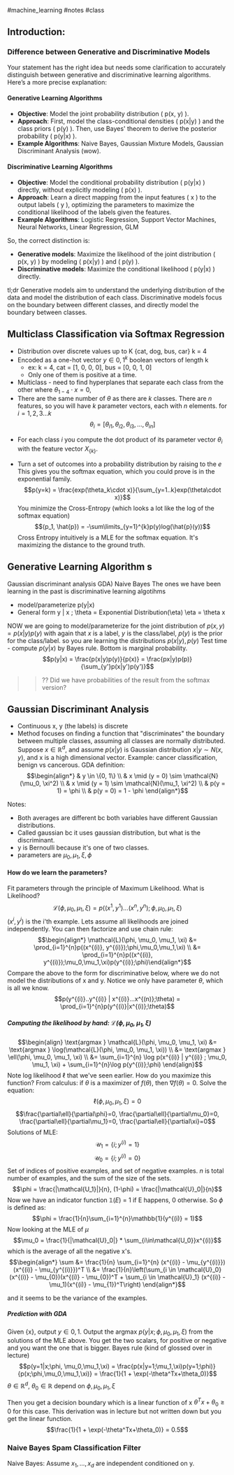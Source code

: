#machine_learning #notes #class
## Introduction: 
### Difference between Generative and Discriminative Models
Your statement has the right idea but needs some clarification to accurately distinguish between generative and discriminative learning algorithms. Here’s a more precise explanation:

#### Generative Learning Algorithms
- **Objective**: Model the joint probability distribution \( p(x, y) \).
- **Approach**: First, model the class-conditional densities \( p(x|y) \) and the class priors \( p(y) \). Then, use Bayes' theorem to derive the posterior probability \( p(y|x) \).
- **Example Algorithms**: Naive Bayes, Gaussian Mixture Models, Gaussian Discriminant Analysis (wow).

#### Discriminative Learning Algorithms
- **Objective**: Model the conditional probability distribution \( p(y|x) \) directly, without explicitly modeling \( p(x) \).
- **Approach**: Learn a direct mapping from the input features \( x \) to the output labels \( y \), optimizing the parameters to maximize the conditional likelihood of the labels given the features.
- **Example Algorithms**: Logistic Regression, Support Vector Machines, Neural Networks, Linear Regression, GLM

So, the correct distinction is:

- **Generative models**: Maximize the likelihood of the joint distribution \( p(x, y) \) by modeling \( p(x|y) \) and \( p(y) \).
- **Discriminative models**: Maximize the conditional likelihood \( p(y|x) \) directly.

tl;dr Generative models aim to understand the underlying distribution of the data and model the distribution of each class. Discriminative models focus on the boundary between different classes, and directly model the boundary between classes.

## Multiclass Classification via Softmax Regression
- Distribution over discrete values up to K {cat, dog, bus, car} k = 4
- Encoded as a one-hot vector $y\in{0,1}^k$ boolean vectors of length k
	- ex: k = 4, cat = \[1, 0, 0, 0\], bus = \[0, 0, 1, 0\]
	- Only one of them is positive at a time.
- Multiclass - need to find hyperplanes that separate each class from the other where $\theta_{1-4}\cdot x = 0$, 
- There are the same number of $\theta$ as there are $k$ classes. There are $n$ features, so you will have $k$ parameter vectors, each with $n$ elements.  for $i = 1, 2, 3...k$
$$θ_i​=[θ_{i1}​,θ_{i2​},θ_{i3}​,…,θ_{in}​]$$
* For each class $i$ you compute the dot product of its parameter vector $\theta_i$ with the feature vector $X_{\{k\}}$. 


- Turn a set of outcomes into a probability distribution by raising to the $e$
This gives you the softmax equation, which you could prove is in the exponential family.
$$p(y=k) = \frac{exp(\theta_k\cdot x)}{\sum_{y=1..k}exp(\theta\cdot x)}$$
You minimize the Cross-Entropy (which looks a lot like the log of the softmax equation)
$$(p_1, \hat{p}) = -\sum\limits_{y=1}^{k}p(y)log(\hat{p}(y))$$
Cross Entropy intuitively is a MLE for the softmax equation. It's maximizing the distance to the ground truth. 

## Generative Learning Algorithm s
Gaussian discriminant analysis GDA)
Naive Bayes
The ones we have been learning in the past is discriminative learning algotihms
- model/parameterize p(y|x)
- General form y | x ; \theta = Exponential Distribution(\eta) \eta = \theta x

NOW we are going to model/parameterize for the joint distribution of $p(x,y) = p(x|y)p(y)$
with again that $x$ is a label, $y$ is the class/label, $p(y)$ is the prior for the class/label.
so you are learning the distributions $p(x|y), p(y)$
Test time - compute $p(y | x)$ by Bayes rule. Bottom is marginal probability.
$$p(y|x) = \frac{p(x|y)p(y)}{p(x)} = \frac{px|y)p(p)}{\sum_{y'}p(x|y')p(y')}$$
>> ?? Did we have probabilities of the result from the softmax version?

## Gaussian Discriminant Analysis
* Continuous x, y (the labels) is discrete
* Method focuses on finding a function that "discriminates" the boundary between multiple classes, assuming all classes are normally distributed.
Suppose $x \in \mathbb{R}^d$, and assume $p(x|y)$ is Gaussian distribution $x|y \sim N(x, y)$, and x is a high dimensional vector. Example: cancer classification, benign vs cancerous. 
GDA definition:
$$\begin{align*} & y \in \{0, 1\} \\ & x \mid (y = 0) \sim \mathcal{N}(\mu_0, \xi^2) \\ & x \mid (y = 1) \sim \mathcal{N}(\mu_1, \xi^2) \\ & p(y = 1) = \phi \\ & p(y = 0) = 1 - \phi \end{align*}$$

Notes:
- Both averages are different bc both variables have different Gaussian distributions.
- Called gaussian bc it uses gaussian distribution, but what is the discriminant. 
- y is Bernoulli because it's one of two classes.
- parameters are $\mu_0, \mu_1, \xi, \phi$

#### How do we learn the parameters?
Fit parameters through the principle of Maximum Likelihood.
What is Likelihood? $$\mathcal{L}(\phi, \mu_0, \mu_1, \xi) = p((x^{1}, y^{1})...(x^n, y^n);\phi,\mu_0,\mu_1,\xi)$$
$(x^i, y^i)$ is the i'th example. Lets assume all likelihoods are joined independently. You can then factorize and use chain rule: 
$$\begin{align*}
\mathcal{L}(\phi, \mu_0, \mu_1, \xi) &= \prod_{i=1}^{n}p((x^{(i)}, y^{(i)});\phi,\mu_0,\mu_1,\xi) \\
&= \prod_{i=1}^{n}p((x^{(i)}, y^{(i)});\mu_0,\mu_1,\xi)p(y^{(i)};\phi)\end{align*}$$
Compare the above to the form for discriminative below, where we do not model the distributions of x and y. Notice we only have parameter $\theta$, which is all we know.
$$p(y^{(i)}..y^{(i)} | x^{(i)}...x^{(n)};\theta) = \prod_{i=1}^{n}p(y^{(i)}|x^{(i)};\theta)$$
##### Computing the likelihood by hand: $\mathcal{L}(\phi,\mu_0,\mu_1,\xi)$
$$\begin{align}
\text{argmax } \mathcal{L}(\phi, \mu_0, \mu_1, \xi) &= \text{argmax } \log(\mathcal{L}(\phi, \mu_0, \mu_1, \xi)) \\
&= \text{argmax } \ell(\phi, \mu_0, \mu_1, \xi) \\
&= \sum_{i=1}^{n} \log p(x^{(i)} | y^{(i)} ; \mu_0, \mu_1, \xi) + \sum_{i=1}^{n}\log p(y^{(i)};\phi)
\end{align}$$
Note log likelihood $\ell$ that we've seen earlier.
How do you maximize this function? From calculus: if $\theta$ is a maximizer of $f(\theta)$, then $\nabla f(\theta) = 0$.
Solve the equation:
$$\ell(\phi, \mu_0, \mu_1, \xi) = 0$$
$$\frac{\partial\ell}{\partial\phi}=0, \frac{\partial\ell}{\partial\mu_0}=0, \frac{\partial\ell}{\partial\mu_1}=0, \frac{\partial\ell}{\partial\xi}=0$$
Solutions of MLE:
$$\mathcal{U}_1 = \{i; y^{(i)} = 1\}$$
$$\mathcal{U}_0 = \{i; y^{(i)} = 0\}$$
Set of indices of positive examples, and set of negative examples. $n$ is total number of examples, and the sum of the size of the sets.
$$\phi = \frac{|\mathcal{U_1}|}{n}, (1-\phi) = \frac{|\mathcal{U}_0|}{n}$$
Now we have an indicator function $\mathbb{1}(E)$ = 1 if E happens, 0 otherwise. So $\phi$ is defined as:
$$\phi = \frac{1}{n}\sum_{i=1}^{n}\mathbb{1}(y^{(i)} = 1)$$
Now looking at the MLE of $\mu$
$$\mu_0 = \frac{1}{|\mathcal{U}_0|} * \sum_{i\in\mathcal{U_0}}x^{(i)}$$
which is the average of all the negative x's.
$$\begin{align*}
\sum &= \frac{1}{n} \sum_{i=1}^{n} (x^{(i)} - \mu_{y^{(i)}})(x^{(i)} - \mu_{y^{(i)}})^T 
\\
&= \frac{1}{n}\left(\sum_{i \in \mathcal{U}_0} (x^{(i)} - \mu_{0})(x^{(i)} - \mu_{0})^T + \sum_{i \in \mathcal{U}_1} (x^{(i)} - \mu_1)(x^{(i)} - \mu_{1})^T\right)
\end{align*}$$
 
 and it seems to be the variance of the examples.

##### Prediction with GDA
Given {x}, output $y\in{0,1}$.
Output the $\text{argmax } p(y | x;\phi, \mu_0, \mu_1,\xi)$ from the solutions of the MLE above. You get the two scalars, for positive or negative and you want the one that is bigger.
Bayes rule (kind of glossed over in lecture)
$$p(y=1|x;\phi, \mu_0,\mu_1,\xi) = \frac{p(x|y=1;\mu_1,\xi)p(y=1;\phi)}{p(x;\phi,\mu_0,\mu_1,\xi)} = \frac{1}{1 + \exp(-\theta^Tx+\theta_0)}$$
$\theta\in\mathbb{R}^d$, $\theta_0\in\mathbb{R}$ depend on $\phi, \mu_0, \mu_1,\xi$

Then you get a decision boundary which is a linear function of x  $\theta^Tx + \theta_0 \geq 0$ for this case. This derivation was in lecture but not written down but you get the linear function.
$$\frac{1}{1 + \exp(-\theta^Tx+\theta_0)} = 0.5$$
### Naive Bayes Spam Classification Filter
Naive Bayes: Assume $x_1, ..., x_d$ are independent conditioned on y.
